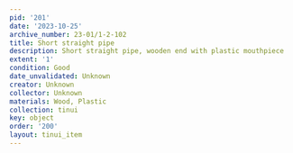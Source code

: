 ```yaml
---
pid: '201'
date: '2023-10-25'
archive_number: 23-01/1-2-102
title: Short straight pipe
description: Short straight pipe, wooden end with plastic mouthpiece
extent: '1'
condition: Good
date_unvalidated: Unknown
creator: Unknown
collector: Unknown
materials: Wood, Plastic
collection: tinui
key: object
order: '200'
layout: tinui_item
---
```

